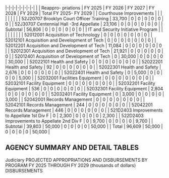 |-|-|-|-|-|-|-|-|
| | Reappro-  priations | FY 2025 | FY 2026 | FY 2027 | FY 2028 | FY 2029 | Total FY 2025- FY 2029 |
| Courthouse Improvements | | | | | | | |
| 52J20707 Brooklyn Court Officer Training | 33,700 | 0 | 0 | 0 | 0 | 0 | 0 |
| 52J30707 Centennial Hall -3rd Appellate | 23,106 | 0 | 0 | 0 | 0 | 0 | 0 |
| Subtotal | 56,806 | 0 | 0 | 0 | 0 | 0 | 0 |
| IT and Security Initiative Program | | | | | | | |
| 52012001 Acquisition of Technology | 0 | 0 | 0 | 0 | 0 | 0 | 0 |
| 52012101 Acquisition and Development of Tech | 0 | 0 | 0 | 0 | 0 | 0 | 0 |
| 52012201 Acquisition and Development of Tech | 11,084 | 0 | 0 | 0 | 0 | 0 | 0 |
| 52012301 Acquisition and Development of Tech | 21,921 | 0 | 0 | 0 | 0 | 0 | 0 |
| 52012401 Acquisition of Development of Tech | 0 | 30,000 | 0 | 0 | 0 | 0 | 30,000 |
| 52022101 Health and Safety | 0 | 0 | 0 | 0 | 0 | 0 | 0 |
| 52022201 Health and Safety | 92 | 0 | 0 | 0 | 0 | 0 | 0 |
| 52022301 Health and Safety | 2,676 | 0 | 0 | 0 | 0 | 0 | 0 |
| 52022401 Health and Safety | 0 | 5,000 | 0 | 0 | 0 | 0 | 5,000 |
| 52032001 Facilities Equipment | 0 | 0 | 0 | 0 | 0 | 0 | 0 |
| 52032101 Facility Equipment | 0 | 0 | 0 | 0 | 0 | 0 | 0 |
| 52032201 Facility Equipment | 536 | 0 | 0 | 0 | 0 | 0 | 0 |
| 52032301 Facility Equipment | 2,804 | 0 | 0 | 0 | 0 | 0 | 0 |
| 52032401 Facility Equipment | 0 | 3,000 | 0 | 0 | 0 | 0 | 3,000 |
| 52042001 Records Management | 0 | 0 | 0 | 0 | 0 | 0 | 0 |
| 52042101 Records Management | 244 | 0 | 0 | 0 | 0 | 0 | 0 |
| 52042201 Records Management | 446 | 0 | 0 | 0 | 0 | 0 | 0 |
| 521D2403 Improvements to Appellate 1st Div F | 0 | 2,300 | 0 | 0 | 0 | 0 | 2,300 |
| 522D2403 Improvements to Appellate 2nd Div F | 0 | 9,700 | 0 | 0 | 0 | 0 | 9,700 |
| Subtotal | 39,803 | 50,000 | 0 | 0 | 0 | 0 | 50,000 |
| Total | 96,609 | 50,000 | 0 | 0 | 0 | 0 | 50,000 |

## **AGENCY SUMMARY AND DETAIL TABLES**

Judiciary PROJECTED APPROPRIATIONS AND DISBURSEMENTS BY PROGRAM FY 2025 THROUGH FY 2029 (thousands of dollars) DISBURSEMENTS